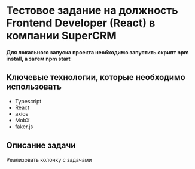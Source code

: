 # Тестовое задание на должность Frontend Developer (React) в компании SuperCRM

**Для локального запуска проекта необходимо запустить скрипт npm install, а затем npm start**

## Ключевые технологии, которые необходимо использовать

- Typescript
- React
- axios
- MobX
- faker.js

## Описание задачи

Реализовать колонку с задачами
